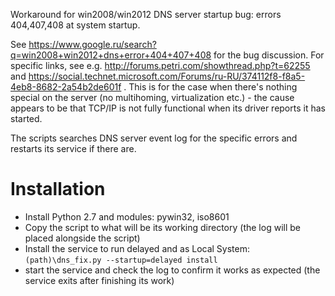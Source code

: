 Workaround for win2008/win2012 DNS server startup bug: errors 404,407,408 at system startup.

See https://www.google.ru/search?q=win2008+win2012+dns+error+404+407+408 for the bug discussion.
For specific links, see e.g. http://forums.petri.com/showthread.php?t=62255 and https://social.technet.microsoft.com/Forums/ru-RU/374112f8-f8a5-4eb8-8682-2a54b2de601f .
This is for the case when there's nothing special on the server (no multihoming, virtualization etc.) -
the cause appears to be that TCP/IP is not fully functional when its driver reports it has started.

The scripts searches DNS server event log for the specific errors and restarts its service if there are.

# Installation

* Install Python 2.7 and modules: pywin32, iso8601
* Copy the script to what will be its working directory (the log will be placed alongside the script)
* Install the service to run delayed and as Local System: `(path)\dns_fix.py --startup=delayed install`
* start the service and check the log to confirm it works as expected (the service exits after finishing its work)
